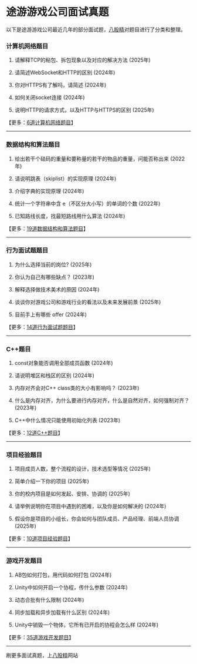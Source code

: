 # 途游游戏公司面试真题

以下是途游游戏公司最近几年的部分面试题，[八股精](https://www.bagujing.com)对题目进行了分类和整理。

### 计算机网络题目

1. 请解释TCP的粘包、拆包现象以及对应的解决方法 (2025年) 

2. 请简述WebSocket和HTTP的区别 (2024年) 

3. 你对HTTPS有了解吗，请简述 (2024年) 

4. 如何关闭socket连接 (2024年) 

5. 说明HTTP的请求方式，以及HTTP与HTTPS的区别 (2025年) 

【更多：[6道计算机网络题目](https://www.bagujing.com/companies)】


---

### 数据结构和算法题目

1. 给出若干个砝码的重量和要称量的若干的物品的重量，问能否称出来 (2022年) 

2. 请说明跳表（skiplist）的实现原理 (2024年) 

3. 介绍字典的实现原理 (2024年) 

4. 统计一个字符串中含 e（不区分大小写）的单词的个数 (2022年) 

5. 已知路线长度，找最短路线用什么算法 (2024年) 

【更多：[19道数据结构和算法题目](https://www.bagujing.com/companies)】


---

### 行为面试题题目

1. 为什么选择当前的岗位? (2025年) 

2. 你认为自己有哪些缺点？ (2023年) 

3. 解释选择做技术美术的原因 (2024年) 

4. 谈谈你对游戏公司和游戏行业的看法以及未来发展前景 (2025年) 

5. 目前手上有哪些 offer (2024年) 

【更多：[14道行为面试题题目](https://www.bagujing.com/companies)】


---

### C++题目

1. const对象能否调用全部成员函数 (2024年) 

2. 请说明堆区和栈区的区别 (2024年) 

3. 内存对齐会对C++ class类的大小有影响吗？ (2023年) 

4. 什么是内存对齐，为什么要进行内存对齐，什么是自然对齐，如何强制对齐？ (2023年) 

5. C++中什么情况只能使用初始化列表 (2023年) 

【更多：[12道C++题目](https://www.bagujing.com/companies)】


---

### 项目经验题目

1. 项目成员人数，整个流程的设计，技术选型等情况 (2025年) 

2. 简单介绍一下你的项目 (2025年) 

3. 你的校内项目是如何发起、安排、协调的 (2025年) 

4. 请举例说明你在项目中遇到的困难，以及你是如何解决的 (2024年) 

5. 假设你是项目的小组长，你会如何与团队成员、产品经理、前端人员协调 (2025年) 

【更多：[10道项目经验题目](https://www.bagujing.com/companies)】


---

### 游戏开发题目

1. AB包如何打包，用代码如何打包 (2024年) 

2. Unity中如何开启一个协程，传什么参数 (2024年) 

3. 动态合批有什么限制 (2024年) 

4. 同步加载和异步加载有什么区别 (2024年) 

5. Unity中销毁一个物体，它所有已开启的协程会怎么样 (2024年) 

【更多：[35道游戏开发题目](https://www.bagujing.com/companies)】


---

刷更多面试真题，上[八股精](https://www.bagujing.com)网站